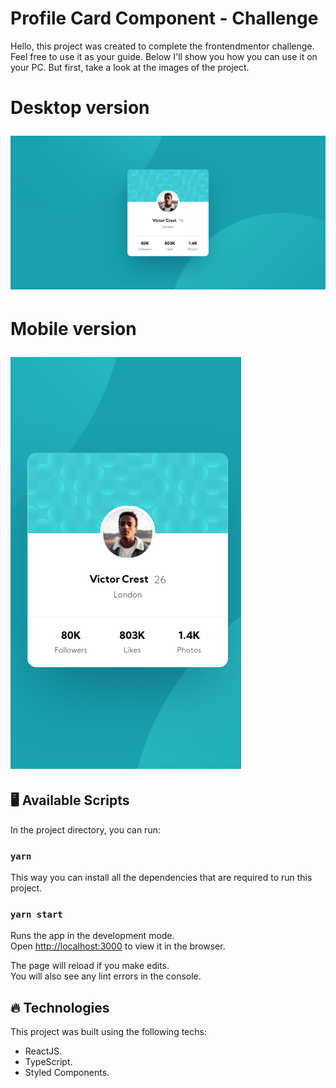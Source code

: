 # Profile Card Component - Challenge

Hello, this project was created to complete the frontendmentor challenge. Feel free to use it as your guide. Below I'll show you how you can use it on your PC. But first, take a look at the images of the project.

<h1>
    <p>Desktop version</p>
    <img src="public/completed-project-desktop.png">
</h1>

<h1>
    <p>Mobile version</p>
    <img src="public/completed-project-mobile.png">
</h1>

## :desktop_computer: Available Scripts

In the project directory, you can run:

### `yarn`

This way you can install all the dependencies that are required to run this project.

### `yarn start`
Runs the app in the development mode.\
Open [http://localhost:3000](http://localhost:3000) to view it in the browser.

The page will reload if you make edits.\
You will also see any lint errors in the console.

## :fire: Technologies

This project was built using the following techs:

- ReactJS.
- TypeScript.
- Styled Components.
